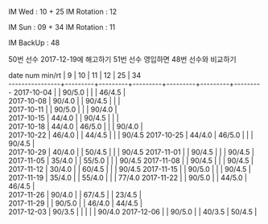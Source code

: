 IM Wed      : 10 + 25
IM Rotation :      12 

IM Sun      : 09 + 34
IM Rotation : 11    

IM BackUp   : 48

50번 선수 2017-12-19에 해고하기
51번 선수 영입하면 48번 선수와 비교하기

date num min/rt |    9    |    10   |    11   |    12   |    25   |    34   
----------------+---------+---------+---------+---------+---------+---------
2017-10-04      |         |  90/5.0 |         |         |  46/4.5 |        
2017-10-08      |  90/4.0 |         |  90/4.5 |         |         |        
2017-10-11      |         |  90/5.0 |         |         |  90/4.0 |        
2017-10-15      |  44/4.0 |         |  90/4.5 |         |         |        
2017-10-18      |  44/4.0 |  46/5.0 |         |         |  90/4.0 |        
2017-10-22      |  46/4.0 |         |  44/4.5 |         |         |  90/4.5
2017-10-25      |  44/4.0 |  46/5.0 |         |         |  90/4.5 |        
2017-10-29      |  40/4.0 |         |  50/4.5 |         |         |  90/4.5
2017-11-01      |         |  90/4.5 |         |         |  90/4.5 |        
2017-11-05      |  35/4.0 |         |  55/5.0 |         |         |  90/4.5
2017-11-08      |         |  90/4.5 |         |         |  90/4.5 |        
2017-11-12      |  30/4.0 |         |  60/4.5 |         |         |  90/4.5
2017-11-15      |         |  90/5.0 |         |         |  90/4.5 |        
2017-11-19      |  35/4.0 |         |  55/4.0 |         |         |  77/4.0
2017-11-22      |         |  90/5.0 |         |  44/5.0 |  46/4.5 |        
2017-11-26      |  90/4.0 |         |  67/4.5 |         |  23/4.5 |        
2017-11-29      |         |  90/5.0 |         |  46/4.0 |  44/4.5 |        
2017-12-03      |  90/3.5 |         |         |         |         |  90/4.0
2017-12-06      |         |  90/5.0 |         |  40/3.5 |  50/4.5 |        

